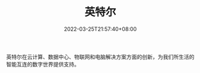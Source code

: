﻿---
weight: 
title: "英特尔"
description: "英特尔在云计算、数据中心、物联网和电脑解决方案方面的创新，为我们所生活的智能互连的数字世界提供支持。"
date: 2022-03-25T21:57:40+08:00
lastmod: 2022-03-25T16:45:40+08:00
draft: false
authors: ["Metabd"]
featuredImage: "261.png"
link: "https://www.intel.cn/content/www/cn/zh/homepage.html"
tags: ["英特尔","基础设施"]
categories: ["navigation"]
navigation: ["基础设施"]
lightgallery: true
toc: true
pinned: false
recommend: false
recommend1: false
---
英特尔在云计算、数据中心、物联网和电脑解决方案方面的创新，为我们所生活的智能互连的数字世界提供支持。
